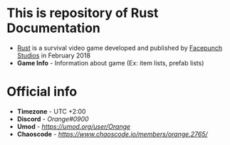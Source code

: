 # This is repository of Rust Documentation

* [Rust](https://rust.facepunch.com/) is a survival video game developed and published by [Facepunch Studios](https://facepunch.com/) in February 2018
* **Game Info** - Information about game (Ex: item lists, prefab lists)

# Official info
* **Timezone** - UTC +2:00
* **Discord** - *Orange#0900*
* **Umod** - *https://umod.org/user/Orange*
* **Chaoscode** - *https://www.chaoscode.io/members/orange.2765/*
